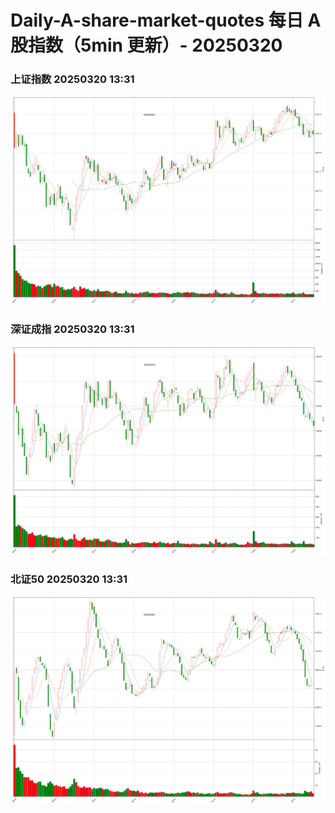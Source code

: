 
# Daily-A-share-market-quotes 每日 A 股指数（5min 更新）- 20250320

### 上证指数 20250320 13:31
![](./fig/2025/3/20250320-sh000001.png)

### 深证成指 20250320 13:31
![](./fig/2025/3/20250320-sz399001.png)

### 北证50 20250320 13:31
![](./fig/2025/3/20250320-bj899050.png)
